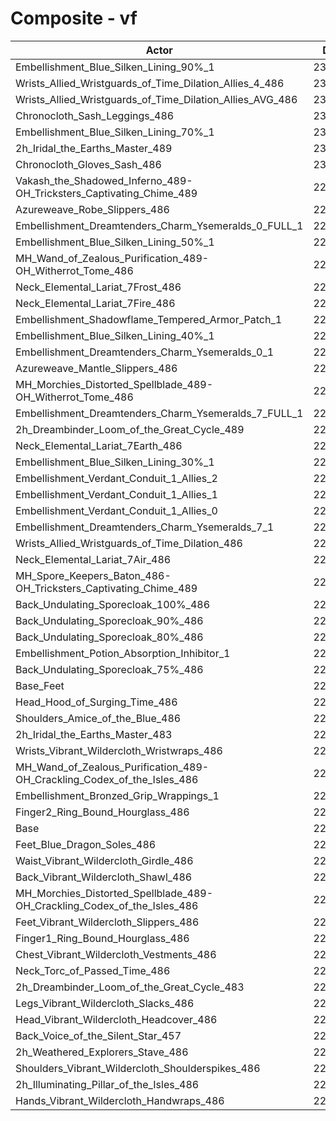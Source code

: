 # Composite - vf
| Actor | DPS | Increase |
|---|:---:|:---:|
|Embellishment_Blue_Silken_Lining_90%_1|231381|2.24%|
|Wrists_Allied_Wristguards_of_Time_Dilation_Allies_4_486|231283|2.20%|
|Wrists_Allied_Wristguards_of_Time_Dilation_Allies_AVG_486|230417|1.82%|
|Chronocloth_Sash_Leggings_486|230350|1.79%|
|Embellishment_Blue_Silken_Lining_70%_1|230344|1.79%|
|2h_Iridal_the_Earths_Master_489|230152|1.70%|
|Chronocloth_Gloves_Sash_486|230085|1.67%|
|Vakash_the_Shadowed_Inferno_489-OH_Tricksters_Captivating_Chime_489|229983|1.63%|
|Azureweave_Robe_Slippers_486|229670|1.49%|
|Embellishment_Dreamtenders_Charm_Ysemeralds_0_FULL_1|229523|1.42%|
|Embellishment_Blue_Silken_Lining_50%_1|229171|1.27%|
|MH_Wand_of_Zealous_Purification_489-OH_Witherrot_Tome_486|228927|1.16%|
|Neck_Elemental_Lariat_7Frost_486|228780|1.09%|
|Neck_Elemental_Lariat_7Fire_486|228753|1.08%|
|Embellishment_Shadowflame_Tempered_Armor_Patch_1|228752|1.08%|
|Embellishment_Blue_Silken_Lining_40%_1|228701|1.06%|
|Embellishment_Dreamtenders_Charm_Ysemeralds_0_1|228593|1.01%|
|Azureweave_Mantle_Slippers_486|228503|0.97%|
|MH_Morchies_Distorted_Spellblade_489-OH_Witherrot_Tome_486|228498|0.97%|
|Embellishment_Dreamtenders_Charm_Ysemeralds_7_FULL_1|228431|0.94%|
|2h_Dreambinder_Loom_of_the_Great_Cycle_489|228410|0.93%|
|Neck_Elemental_Lariat_7Earth_486|228294|0.88%|
|Embellishment_Blue_Silken_Lining_30%_1|228082|0.79%|
|Embellishment_Verdant_Conduit_1_Allies_2|228064|0.78%|
|Embellishment_Verdant_Conduit_1_Allies_1|228059|0.78%|
|Embellishment_Verdant_Conduit_1_Allies_0|228016|0.76%|
|Embellishment_Dreamtenders_Charm_Ysemeralds_7_1|227801|0.66%|
|Wrists_Allied_Wristguards_of_Time_Dilation_486|227659|0.60%|
|Neck_Elemental_Lariat_7Air_486|227650|0.59%|
|MH_Spore_Keepers_Baton_486-OH_Tricksters_Captivating_Chime_489|227221|0.41%|
|Back_Undulating_Sporecloak_100%_486|227106|0.35%|
|Back_Undulating_Sporecloak_90%_486|227070|0.34%|
|Back_Undulating_Sporecloak_80%_486|226925|0.27%|
|Embellishment_Potion_Absorption_Inhibitor_1|226905|0.27%|
|Back_Undulating_Sporecloak_75%_486|226898|0.26%|
|Base_Feet|226753|0.20%|
|Head_Hood_of_Surging_Time_486|226684|0.17%|
|Shoulders_Amice_of_the_Blue_486|226655|0.16%|
|2h_Iridal_the_Earths_Master_483|226474|0.08%|
|Wrists_Vibrant_Wildercloth_Wristwraps_486|226451|0.07%|
|MH_Wand_of_Zealous_Purification_489-OH_Crackling_Codex_of_the_Isles_486|226383|0.03%|
|Embellishment_Bronzed_Grip_Wrappings_1|226358|0.02%|
|Finger2_Ring_Bound_Hourglass_486|226352|0.02%|
|Base|226304|0.00%|
|Feet_Blue_Dragon_Soles_486|226279|-0.01%|
|Waist_Vibrant_Wildercloth_Girdle_486|226214|-0.04%|
|Back_Vibrant_Wildercloth_Shawl_486|226035|-0.12%|
|MH_Morchies_Distorted_Spellblade_489-OH_Crackling_Codex_of_the_Isles_486|225968|-0.15%|
|Feet_Vibrant_Wildercloth_Slippers_486|225890|-0.18%|
|Finger1_Ring_Bound_Hourglass_486|225848|-0.20%|
|Chest_Vibrant_Wildercloth_Vestments_486|225543|-0.34%|
|Neck_Torc_of_Passed_Time_486|225518|-0.35%|
|2h_Dreambinder_Loom_of_the_Great_Cycle_483|225375|-0.41%|
|Legs_Vibrant_Wildercloth_Slacks_486|225283|-0.45%|
|Head_Vibrant_Wildercloth_Headcover_486|225270|-0.46%|
|Back_Voice_of_the_Silent_Star_457|225221|-0.48%|
|2h_Weathered_Explorers_Stave_486|225126|-0.52%|
|Shoulders_Vibrant_Wildercloth_Shoulderspikes_486|225039|-0.56%|
|2h_Illuminating_Pillar_of_the_Isles_486|224969|-0.59%|
|Hands_Vibrant_Wildercloth_Handwraps_486|224905|-0.62%|
